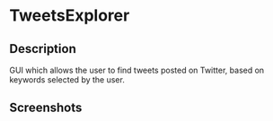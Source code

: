 # TweetsExplorer

## Description
GUI which allows the user to find tweets posted on Twitter, based on keywords selected by the user.

## Screenshots


 
